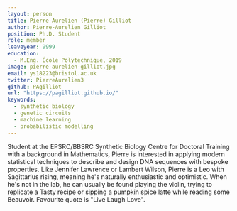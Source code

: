 ```yaml
---
layout: person
title: Pierre-Aurelien (Pierre) Gilliot
author: Pierre-Aurelien Gilliot
position: Ph.D. Student
role: member
leaveyear: 9999
education:
  - M.Eng. École Polytechnique, 2019
image: pierre-aurelien-gilliot.jpg
email: ys18223@bristol.ac.uk
twitter: PierreAurelien3
github: PAgilliot
url: "https://pagilliot.github.io/"
keywords:
  - synthetic biology
  - genetic circuits
  - machine learning
  - probabilistic modelling
---
```

Student at the EPSRC/BBSRC Synthetic Biology Centre for Doctoral Training with a background in Mathematics, Pierre is interested in applying modern statistical techniques to describe and design DNA sequences with bespoke properties. Like Jennifer Lawrence or Lambert Wilson, Pierre is a Leo with Sagittarius rising, meaning he's naturally enthusiastic and optimistic. When he's not in the lab, he can usually be found playing the violin, trying to replicate a Tasty recipe or sipping a pumpkin spice latte while reading some Beauvoir. Favourite quote is "Live Laugh Love".